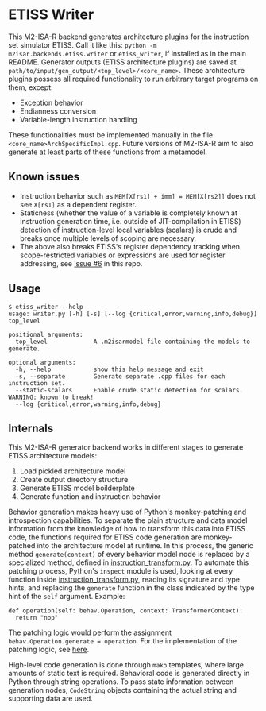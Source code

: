 # ETISS Writer

This M2-ISA-R backend generates architecture plugins for the instruction set simulator ETISS. Call it like this: `python -m m2isar.backends.etiss.writer` or `etiss_writer`, if installed as in the main README. Generator outputs (ETISS architecture plugins) are saved at `path/to/input/gen_output/<top_level>/<core_name>`. These architecture plugins possess all required functionality to run arbitrary target programs on them, except:
- Exception behavior
- Endianness conversion
- Variable-length instruction handling

These functionalities must be implemented manually in the file `<core_name>ArchSpecificImpl.cpp`. Future versions of M2-ISA-R aim to also generate at least parts of these functions from a metamodel.

## Known issues
- Instruction behavior such as `MEM[X[rs1] + imm] = MEM[X[rs2]]` does not see `X[rs1]` as a dependent register.
- Staticness (whether the value of a variable is completely known at instruction generation time, i.e. outside of JIT-compilation in ETISS) detection of instruction-level local variables (scalars) is crude and breaks once multiple levels of scoping are necessary.
- The above also breaks ETISS's register dependency tracking when scope-restricted variables or expressions are used for register addressing, see [issue #6](https://github.com/tum-ei-eda/M2-ISA-R/issues/6) in this repo.

## Usage

```
$ etiss_writer --help
usage: writer.py [-h] [-s] [--log {critical,error,warning,info,debug}] top_level

positional arguments:
  top_level             A .m2isarmodel file containing the models to generate.

optional arguments:
  -h, --help            show this help message and exit
  -s, --separate        Generate separate .cpp files for each instruction set.
  --static-scalars      Enable crude static detection for scalars. WARNING: known to break!
  --log {critical,error,warning,info,debug}
```

## Internals
This M2-ISA-R generator backend works in different stages to generate ETISS architecture models:
1) Load pickled architecture model
2) Create output directory structure
3) Generate ETISS model boilderplate
4) Generate function and instruction behavior

Behavior generation makes heavy use of Python's monkey-patching and introspection capabilities. To separate the plain structure and data model information from the knowledge of how to transform this data into ETISS code, the functions required for ETISS code generation are monkey-patched into the architecture model at runtime. In this process, the generic method `generate(context)` of every behavior model node is replaced by a specialized method, defined in [instruction_transform.py](instruction_transform.py). To automate this patching process, Python's `inspect` module is used, looking at every function inside [instruction_transform.py](instruction_transform.py), reading its signature and type hints, and replacing the `generate` function in the class indicated by the type hint of the `self` argument. Example:

```
def operation(self: behav.Operation, context: TransformerContext):
  return "nop"
```

The patching logic would perform the assignment `behav.Operation.generate = operation`. For the implementation of the patching logic, see [here](https://github.com/tum-ei-eda/M2-ISA-R/blob/coredsl2/m2isar/backends/etiss/instruction_generator.py#L14).

High-level code generation is done through `mako` templates, where large amounts of static text is required. Behavioral code is generated directly in Python through string operations. To pass state information between generation nodes, `CodeString` objects containing the actual string and supporting data are used.